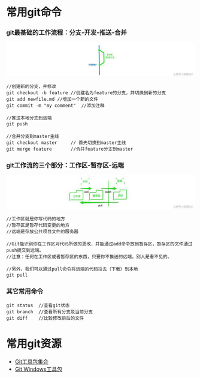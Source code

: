 # 常用git命令

### git最基础的工作流程：分支-开发-推送-合并
![image](Git/git工作流.jpg)
```
//创建新的分支，并修改
git checkout -b feature //创建名为feature的分支，并切换到新的分支
git add newfile.md //增加一个新的文件
git commit -m "my comment"  //添加注释

//推送本地分支到远端
git push    

//合并分支到master主线
git checkout master     // 首先切换到master主线
git merge feature       //合并feature分支到master
```

### git工作流的三个部分：工作区-暂存区-远端
![image](Git/git工作流区域.jpg)
```
//工作区就是你写代码的地方
//暂存区是暂存代码变更的地方
//远端是存放公共项目文件的服务器

//Git能识别你在工作区对代码所做的更改，并能通过add命令放到暂存区，暂存区的文件通过push提交到远端。
//注意：任何在工作区或者暂存区的东西，只要你不推送的远端，别人是看不见的。

//另外，我们可以通过pull命令将远端的代码拉去（下载）到本地
git pull
```
### 其它常用命令
```
git status  //查看git状态
git branch  //查看所有分支及当前分支
git diff    //比较修改前后的文件
```

# 常用git资源
* [Git工具包集合](https://git-scm.com/)
* [Git Windows工具包](https://git-for-windows.github.io)


